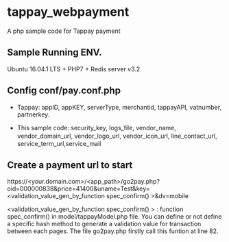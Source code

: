 # tappay_webpayment
A php sample code for Tappay payment
## Sample Running ENV. 
Ubuntu 16.04.1 LTS
    + PHP7
    + Redis server v3.2

## Config conf/pay.conf.php
* Tappay: appID, appKEY, serverType, merchantid, tappayAPI, vatnumber, partnerkey.

* This sample code: security_key, logs_file, vendor_name, vendor_domain_url, vendor_logo_url, vendor_icon_url, line_contact_url,　service_term_url,service_mail

## Create a payment url to start
https://<your.domain.com>/<app_path>/go2pay.php?oid=000000838&price=41400&uname=Test&key=<validation_value_gen_by_function spec_confirm() >&dv=mobile
 
<validation_value_gen_by_function spec_confirm() > : function spec_confirm() in model/tappayModel.php file. You can define or not define a specific hash method to generate a validation value for transaction between each pages. The file go2pay.php firstly call this funtion at line 82.
